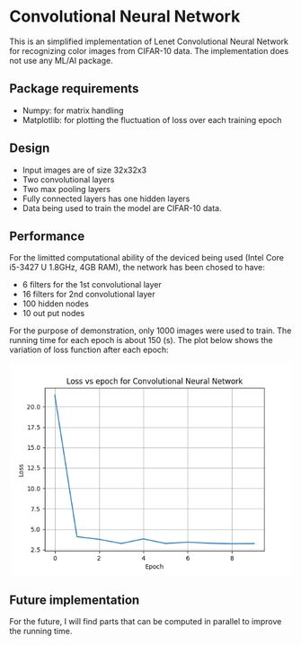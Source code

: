 # Convolutional Neural Network
This is an simplified implementation of Lenet Convolutional Neural Network for recognizing color images from CIFAR-10 data. The implementation does not use any ML/AI package.

## Package requirements
* Numpy: for matrix handling
* Matplotlib: for plotting the fluctuation of loss over each training epoch

## Design

* Input images are of size 32x32x3
* Two convolutional layers
* Two max pooling layers
* Fully connected layers has one hidden layers
* Data being used to train the model are CIFAR-10 data.

## Performance
For the limitted computational ability of the deviced being used (Intel Core i5-3427 U 1.8GHz, 4GB RAM), the network has been chosed to have:
* 6 filters for the 1st convolutional layer
* 16 filters for 2nd convolutional layer
* 100 hidden nodes
* 10 out put nodes

For the purpose of demonstration, only 1000 images were used to train. The running time for each epoch is about 150 (s). The plot below shows the variation of loss function after each epoch:

![alt text](https://github.com/datduonguva/Convolutional-Neural-Network/blob/master/loss_vs_epoch.png)

## Future implementation
For the future, I will find parts that can be computed in parallel to improve the running time.

